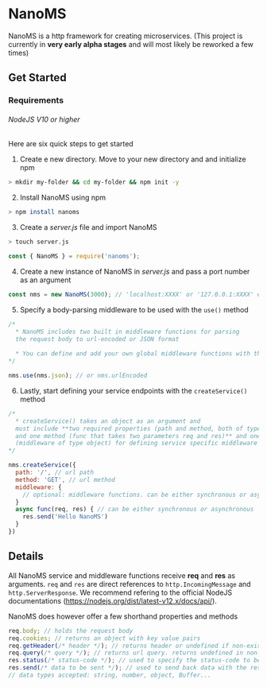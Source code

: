 # NanoMS

NanoMS is a http framework for creating microservices.
(This project is currently in **very early alpha stages** and will most likely be reworked a few times)

## Get Started

### Requirements

###### NodeJS V10 or higher

Here are six quick steps to get started

1. Create e new directory. Move to your new directory and and initialize npm

```bash
> mkdir my-folder && cd my-folder && npm init -y
```

2. Install NanoMS using npm

```bash
> npm install nanoms
```

3. Create a _server.js_ file and import NanoMS

```bash
> touch server.js
```

```javascript
const { NanoMS } = require('nanoms');
```

4. Create a new instance of NanoMS in _server.js_ and pass a port number as an argument

```javascript
const nms = new NanoMS(3000); // 'localhost:XXXX' or '127.0.0.1:XXXX' etc can also be used if host needs to be specified
```

5. Specify a body-parsing middleware to be used with the `use()` method

```javascript
/*
  * NanoMS includes two built in middleware functions for parsing 
  the request body to url-encoded or JSON format
  
  * You can define and add your own global middleware functions with the use() method
*/

nms.use(nms.json); // or nms.urlEncoded
```

6. Lastly, start defining your service endpoints with the `createService()` method

```javascript
/*
  * createService() takes an object as an argument and
  must include **two required properties (path and method, both of type 'string')
  and one method (func that takes two parameters req and res)** and one optional property
  (middleware of type object) for defining service specific middleware functions.
*/

nms.createService({
  path: '/', // url path
  method: 'GET', // url method
  middleware: {
    // optional: middleware functions. can be either synchronous or asynchronous
  }
  async func(req, res) { // can be either synchronous or asynchronous
    res.send('Hello NanoMS')
  }
})
```

## Details

All NanoMS service and middleware functions receive **req** and **res** as arguments.
`req` and `res` are direct references to `http.IncomingMessage` and `http.ServerResponse`. We recommend refering to the official NodeJS documentations (https://nodejs.org/dist/latest-v12.x/docs/api/).

NanoMS does however offer a few shorthand properties and methods

```javascript
req.body; // holds the request body
req.cookies; // returns an object with key value pairs
req.getHeader(/* header */); // returns header or undefined if non-existent
req.query(/* query */); // returns url query. returns undefined in non-existent. returns an object of all url queries by default.
res.status(/* status-code */); // used to specify the status-code to be returned. returns res.
res.send(/* data to be sent */); // used to send back data with the response.
// data types accepted: string, number, object, Buffer...
```
